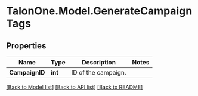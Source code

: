 # TalonOne.Model.GenerateCampaignTags
## Properties

Name | Type | Description | Notes
------------ | ------------- | ------------- | -------------
**CampaignID** | **int** | ID of the campaign. | 

[[Back to Model list]](../README.md#documentation-for-models) [[Back to API list]](../README.md#documentation-for-api-endpoints) [[Back to README]](../README.md)

